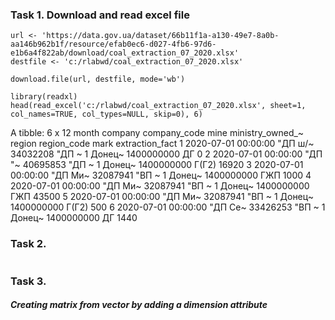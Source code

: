 ### Task 1. Download and read excel file
```
url <- 'https://data.gov.ua/dataset/66b11f1a-a130-49e7-8a0b-aa146b962b1f/resource/efab0ec6-d027-4fb6-97d6-e1b6a4f822ab/download/coal_extraction_07_2020.xlsx'
destfile <- 'c:/rlabwd/coal_extraction_07_2020.xlsx'

download.file(url, destfile, mode='wb')

library(readxl)
head(read_excel('c:/rlabwd/coal_extraction_07_2020.xlsx', sheet=1, col_names=TRUE, col_types=NULL, skip=0), 6)
```
A tibble: 6 x 12
  month               company company_code mine  ministry_owned_~ region region_code mark  extraction_fact
  <dttm>              <chr>   <chr>        <chr>            <dbl> <chr>  <chr>       <chr>           <dbl>
1 2020-07-01 00:00:00 "ДП ш/~ 34032208     "ДП ~                1 Донец~ 1400000000  ДГ                  0
2 2020-07-01 00:00:00 "ДП \"~ 40695853     "ДП ~                1 Донец~ 1400000000  Г(Г2)           16920
3 2020-07-01 00:00:00 "ДП Ми~ 32087941     "ВП ~                1 Донец~ 1400000000  ГЖП              1000
4 2020-07-01 00:00:00 "ДП Ми~ 32087941     "ВП ~                1 Донец~ 1400000000  ГЖП             43500
5 2020-07-01 00:00:00 "ДП Ми~ 32087941     "ВП ~                1 Донец~ 1400000000  Г(Г2)             500
6 2020-07-01 00:00:00 "ДП Се~ 33426253     "ВП ~                1 Донец~ 1400000000  ДГ               1440


### Task 2. 
```

```
### Task 3. 
##### Creating matrix from vector by adding a dimension attribute
```

```

